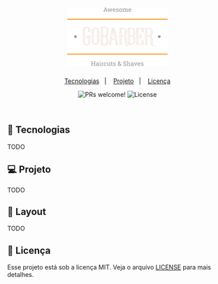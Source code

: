 <h1 align="center">
    <img alt="GoBarber" title="GoBarber" src=".github/logo.png" />
</h1>

<p align="center">
  <a href="#-tecnologias">Tecnologias</a>&nbsp;&nbsp;&nbsp;|&nbsp;&nbsp;&nbsp;
  <a href="#-projeto">Projeto</a>&nbsp;&nbsp;&nbsp;|&nbsp;&nbsp;&nbsp;
  <a href="#memo-licença">Licença</a>
</p>

<p align="center">
 <img src="https://img.shields.io/static/v1?label=PRs&message=welcome&color=8257E5&labelColor=000000" alt="PRs welcome!" />

  <img alt="License" src="https://img.shields.io/static/v1?label=license&message=MIT&color=8257E5&labelColor=000000">
</p>

<br>

<!-- <p align="center">
  <img alt="Proffy" src=".github/proffy.png" width="100%">
</p> -->

## 🚀 Tecnologias

TODO

## 💻 Projeto

TODO

## 🔖 Layout

TODO

## :memo: Licença

Esse projeto está sob a licença MIT. Veja o arquivo [LICENSE](LICENSE.md) para mais detalhes.
